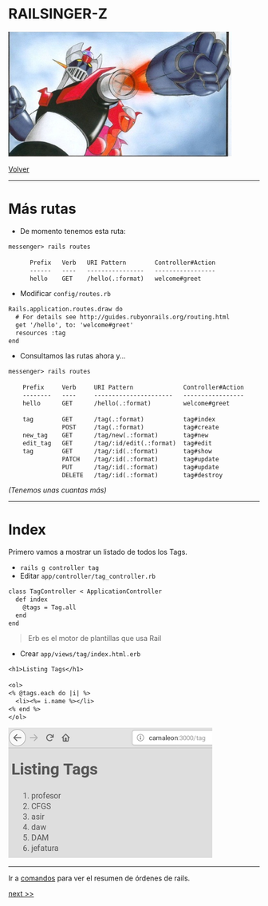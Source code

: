 
# RAILSINGER-Z

![](images/super-brazo.png)

[Volver](README.md)

---

# Más rutas

* De momento tenemos esta ruta:

```
messenger> rails routes

      Prefix   Verb   URI Pattern        Controller#Action
      ------   ----   ----------------   -----------------
      hello    GET    /hello(.:format)   welcome#greet

```

* Modificar `config/routes.rb`

```
Rails.application.routes.draw do
  # For details see http://guides.rubyonrails.org/routing.html
  get '/hello', to: 'welcome#greet'
  resources :tag
end
```

* Consultamos las rutas ahora y...

```
messenger> rails routes

    Prefix     Verb     URI Pattern              Controller#Action
    --------   ----     ----------------------   -----------------
    hello      GET      /hello(.:format)         welcome#greet

    tag        GET      /tag(.:format)           tag#index         
               POST     /tag(.:format)           tag#create
    new_tag    GET      /tag/new(.:format)       tag#new
    edit_tag   GET      /tag/:id/edit(.:format)  tag#edit
    tag        GET      /tag/:id(.:format)       tag#show
               PATCH    /tag/:id(.:format)       tag#update
               PUT      /tag/:id(.:format)       tag#update  
               DELETE   /tag/:id(.:format)       tag#destroy
```

_(Tenemos unas cuantas más)_

---

# Index

Primero vamos a mostrar un listado de todos los Tags.
* `rails g controller tag`
* Editar `app/controller/tag_controller.rb`

```
class TagController < ApplicationController
  def index
    @tags = Tag.all
  end
end
```

> Erb es el motor de plantillas que usa Rail

* Crear `app/views/tag/index.html.erb`

```
<h1>Listing Tags</h1>

<ol>
<% @tags.each do |i| %>
  <li><%= i.name %></li>
<% end %>
</ol>
```

![](images/08-tag.png)

---

Ir a [comandos](99-commands.md) para ver el resumen de órdenes de rails.

[next >>](09-crud1.md)
